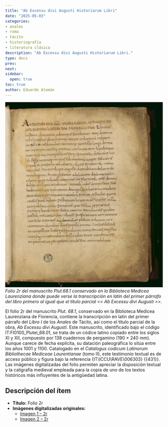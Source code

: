 ```yaml
---
title: "Ab Excessu divi Augusti Historiarum Libri"
date: "2025-05-03"
categories:
- anales
- roma
- tácito
- historiografía
- literatura clásica
description: "Ab Excessu divi Augusti Historiarum Libri."
type: docs
prev: 
next: 
sidebar:
  open: true
toc: true
author: Eduardo Alemán
---
```


![Folio 2r del manuscrito Plut.68.1](img/tacito-plut68-1.webp)
*Folio 2r del manuscrito Plut.68.1 conservado en la Biblioteca Medicea Laurenziana donde puede verse la transcripción en latín del primer párrafo del libro primero al igual que el título parcial << Ab Excessu divi Augusti >>.*

El folio 2r del manuscrito *Plut. 68.1*, conservado en la Biblioteca Medicea Laurenziana de Florencia, contiene la transcripción en latín del primer párrafo del *Libro I* de los *Anales* de Tácito, así como el título parcial de la obra, *Ab Excessu divi Augusti*. Este manuscrito, identificado bajo el código IT\:FI0100\_Plutei\_68.01, se trata de un códice latino copiado entre los siglos XI y XII, compuesto por 138 cuadernos de pergamino (190 × 240 mm). Aunque carece de fecha explícita, su datación paleográfica lo sitúa entre los años 1001 y 1100. Catalogado en el *Catalogus codicum Latinorum Bibliothecae Mediceae Laurentianae* (tomo II), este testimonio textual es de acceso público y figura bajo la referencia {IT\ICCU\RAVE\006303} {{431}}. Las imágenes digitalizadas del folio permiten apreciar la disposición textual y la caligrafía medieval empleada para la copia de uno de los textos históricos más influyentes de la antigüedad latina.


## Descripción del ítem

- **Título:** Folio 2r  
- **Imágenes digitalizadas originales:**  
  - [Imagen 1 – 2r](https://tecabml.contentdm.oclc.org/digital/iiif/plutei/1334411/full/full/0/default.jpg)  
  - [Imagen 2 – 2r](https://tecabml.contentdm.oclc.org/digital/iiif/plutei/1334412/full/full/0/default.jpg)
